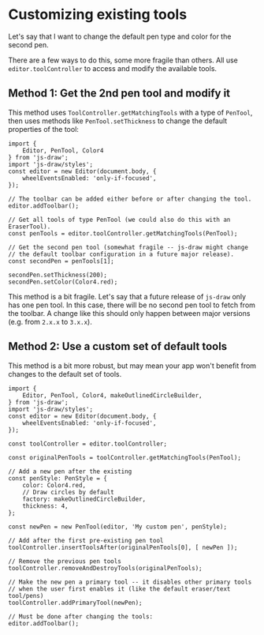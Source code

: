 
# Customizing existing tools

Let's say that I want to change the default pen type and color for the second pen.

There are a few ways to do this, some more fragile than others. All use `editor.toolController` to access and modify the available tools.

## Method 1: Get the 2nd pen tool and modify it

This method uses `ToolController.getMatchingTools` with a type of `PenTool`, then uses methods like `PenTool.setThickness` to change the default properties of the tool:

```ts,runnable
import {
	Editor, PenTool, Color4
} from 'js-draw';
import 'js-draw/styles';
const editor = new Editor(document.body, {
	wheelEventsEnabled: 'only-if-focused',
});

// The toolbar can be added either before or after changing the tool.
editor.addToolbar();

// Get all tools of type PenTool (we could also do this with an EraserTool).
const penTools = editor.toolController.getMatchingTools(PenTool);

// Get the second pen tool (somewhat fragile -- js-draw might change
// the default toolbar configuration in a future major release).
const secondPen = penTools[1];

secondPen.setThickness(200);
secondPen.setColor(Color4.red);
```

This method is a bit fragile. Let's say that a future release of `js-draw` only has one pen tool. In this case, there will be no second pen tool to fetch from the toolbar. A change like this should only happen between major versions (e.g. from `2.x.x` to `3.x.x`).

## Method 2: Use a custom set of default tools

This method is a bit more robust, but may mean your app won't benefit from changes to the default set
of tools.

```ts,runnable
import {
	Editor, PenTool, Color4, makeOutlinedCircleBuilder,
} from 'js-draw';
import 'js-draw/styles';
const editor = new Editor(document.body, {
	wheelEventsEnabled: 'only-if-focused',
});

const toolController = editor.toolController;

const originalPenTools = toolController.getMatchingTools(PenTool);

// Add a new pen after the existing
const penStyle: PenStyle = {
	color: Color4.red,
	// Draw circles by default
	factory: makeOutlinedCircleBuilder,
	thickness: 4,
};

const newPen = new PenTool(editor, 'My custom pen', penStyle);

// Add after the first pre-existing pen tool
toolController.insertToolsAfter(originalPenTools[0], [ newPen ]);

// Remove the previous pen tools
toolController.removeAndDestroyTools(originalPenTools);

// Make the new pen a primary tool -- it disables other primary tools
// when the user first enables it (like the default eraser/text tool/pens)
toolController.addPrimaryTool(newPen);

// Must be done after changing the tools:
editor.addToolbar();
```
